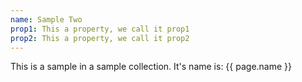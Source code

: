 ```yaml
---
name: Sample Two
prop1: This a property, we call it prop1
prop2: This a property, we call it prop2
---
```


This is a sample in a sample collection. It's name is: {{ page.name }}
